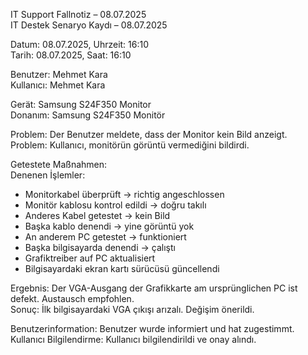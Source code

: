 IT Support Fallnotiz – 08.07.2025  
IT Destek Senaryo Kaydı – 08.07.2025  

Datum: 08.07.2025, Uhrzeit: 16:10  
Tarih: 08.07.2025, Saat: 16:10  

Benutzer: Mehmet Kara  
Kullanıcı: Mehmet Kara  

Gerät: Samsung S24F350 Monitor  
Donanım: Samsung S24F350 Monitör  

Problem: Der Benutzer meldete, dass der Monitor kein Bild anzeigt.  
Problem: Kullanıcı, monitörün görüntü vermediğini bildirdi.  

Getestete Maßnahmen:  
Denenen İşlemler:  
- Monitorkabel überprüft → richtig angeschlossen  
- Monitör kablosu kontrol edildi → doğru takılı  
- Anderes Kabel getestet → kein Bild  
- Başka kablo denendi → yine görüntü yok  
- An anderem PC getestet → funktioniert  
- Başka bilgisayarda denendi → çalıştı  
- Grafiktreiber auf PC aktualisiert  
- Bilgisayardaki ekran kartı sürücüsü güncellendi  

Ergebnis: Der VGA-Ausgang der Grafikkarte am ursprünglichen PC ist defekt. Austausch empfohlen.  
Sonuç: İlk bilgisayardaki VGA çıkışı arızalı. Değişim önerildi.  

Benutzerinformation: Benutzer wurde informiert und hat zugestimmt.  
Kullanıcı Bilgilendirme: Kullanıcı bilgilendirildi ve onay alındı.
